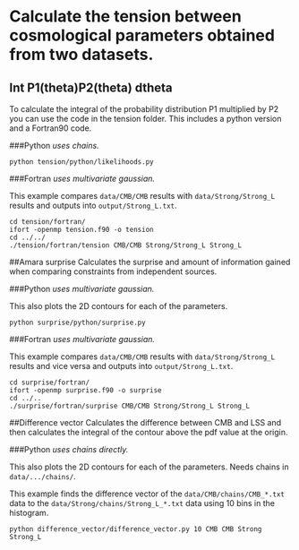 # Calculate the tension between cosmological parameters obtained from two datasets.

## Int P1(theta)P2(theta) dtheta
To calculate the integral of the probability distribution P1 multiplied by P2 you can use the code in the tension folder. This includes a python version and a Fortran90 code.

###Python 
*uses chains.*
```
python tension/python/likelihoods.py
```

###Fortran
*uses multivariate gaussian.*

This example compares `data/CMB/CMB` results with `data/Strong/Strong_L` results and outputs into `output/Strong_L.txt`.
```
cd tension/fortran/
ifort -openmp tension.f90 -o tension
cd ../../
./tension/fortran/tension CMB/CMB Strong/Strong_L Strong_L
```


##Amara surprise
Calculates the surprise and amount of information gained when comparing constraints from independent sources.

###Python
*uses multivariate gaussian.*

This also plots the 2D contours for each of the parameters.
```
python surprise/python/surprise.py
```

###Fortran
*uses multivariate gaussian.*

This example compares `data/CMB/CMB` results with `data/Strong/Strong_L` results and vice versa and outputs into `output/Strong_L.txt`.
```
cd surprise/fortran/
ifort -openmp surprise.f90 -o surprise
cd ../..
./surprise/fortran/surprise CMB/CMB Strong/Strong_L Strong_L
```

##Difference vector
Calculates the difference between CMB and LSS and then calculates the integral of the contour above the pdf value at the origin.

###Python
*uses chains directly.*

This also plots the 2D contours for each of the parameters. Needs chains in `data/.../chains/`.

This example finds the difference vector of the `data/CMB/chains/CMB_*.txt` data to the `data/Strong/chains/Strong_L_*.txt` data using 10 bins in the histogram.
```
python difference_vector/difference_vector.py 10 CMB CMB Strong Strong_L
```






